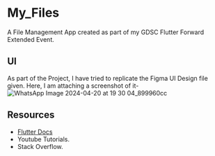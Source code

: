 # My_Files
A File Management App created as part of my GDSC Flutter Forward Extended Event.

## UI
As part of the Project, I have tried to replicate the Figma UI Design file given. 
Here, I am attaching a screenshot of it-
![WhatsApp Image 2024-04-20 at 19 30 04_899960cc](https://github.com/RishavKumarSinha/My_Files/assets/136772607/5ce2125a-e3d8-44ea-82c7-4857872ee47d)

## Resources

- [Flutter Docs](https://docs.flutter.dev/)
- Youtube Tutorials.
- Stack Overflow.
